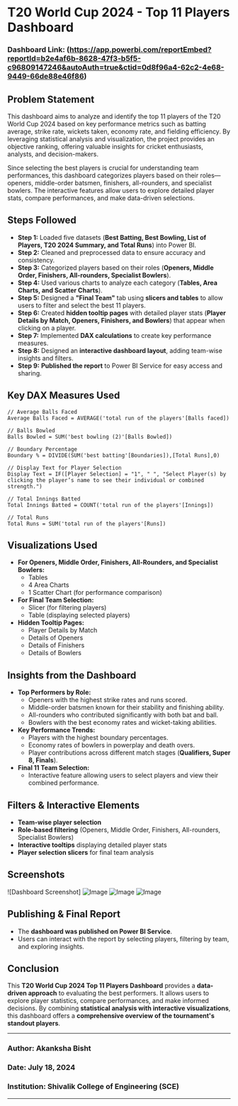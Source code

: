 # T20 World Cup 2024 - Top 11 Players Dashboard

### Dashboard Link: (https://app.powerbi.com/reportEmbed?reportId=b2e4af6b-8628-47f3-b5f5-c96809147246&autoAuth=true&ctid=0d8f96a4-62c2-4e68-9449-66de88e46f86)

## Problem Statement
 
This dashboard aims to analyze and identify the top 11 players of the T20 World Cup 2024 based on key performance metrics such as batting average, strike rate, wickets taken, economy rate, and fielding efficiency. By leveraging statistical analysis and visualization, the project provides an objective ranking, offering valuable insights for cricket enthusiasts, analysts, and decision-makers.

Since selecting the best players is crucial for understanding team performances, this dashboard categorizes players based on their roles—openers, middle-order batsmen, finishers, all-rounders, and specialist bowlers. The interactive features allow users to explore detailed player stats, compare performances, and make data-driven selections.

## Steps Followed

- **Step 1:** Loaded five datasets (**Best Batting, Best Bowling, List of Players, T20 2024 Summary, and Total Runs**) into Power BI.
- **Step 2:** Cleaned and preprocessed data to ensure accuracy and consistency.
- **Step 3:** Categorized players based on their roles (**Openers, Middle Order, Finishers, All-rounders, Specialist Bowlers**).
- **Step 4:** Used various charts to analyze each category (**Tables, Area Charts, and Scatter Charts**).
- **Step 5:** Designed a **"Final Team"** tab using **slicers and tables** to allow users to filter and select the best 11 players.
- **Step 6:** Created **hidden tooltip pages** with detailed player stats (**Player Details by Match, Openers, Finishers, and Bowlers**) that appear when clicking on a player.
- **Step 7:** Implemented **DAX calculations** to create key performance measures.
- **Step 8:** Designed an **interactive dashboard layout**, adding team-wise insights and filters.
- **Step 9:** **Published the report** to Power BI Service for easy access and sharing.

## Key DAX Measures Used

```DAX
// Average Balls Faced
Average Balls Faced = AVERAGE('total run of the players'[Balls faced])

// Balls Bowled
Balls Bowled = SUM('best bowling (2)'[Balls Bowled])

// Boundary Percentage
Boundary % = DIVIDE(SUM('best batting'[Boundaries]),[Total Runs],0)

// Display Text for Player Selection
Display Text = IF([Player Selection] = "1", " ", "Select Player(s) by clicking the player’s name to see their individual or combined strength.")

// Total Innings Batted
Total Innings Batted = COUNT('total run of the players'[Innings])

// Total Runs
Total Runs = SUM('total run of the players'[Runs])
```

## Visualizations Used

- **For Openers, Middle Order, Finishers, All-Rounders, and Specialist Bowlers:**
  - Tables
  - 4 Area Charts
  - 1 Scatter Chart (for performance comparison)
- **For Final Team Selection:**
  - Slicer (for filtering players)
  - Table (displaying selected players)
- **Hidden Tooltip Pages:**
  - Player Details by Match
  - Details of Openers
  - Details of Finishers
  - Details of Bowlers

## Insights from the Dashboard

- **Top Performers by Role:**
  - Openers with the highest strike rates and runs scored.
  - Middle-order batsmen known for their stability and finishing ability.
  - All-rounders who contributed significantly with both bat and ball.
  - Bowlers with the best economy rates and wicket-taking abilities.
- **Key Performance Trends:**
  - Players with the highest boundary percentages.
  - Economy rates of bowlers in powerplay and death overs.
  - Player contributions across different match stages (**Qualifiers, Super 8, Finals**).
- **Final 11 Team Selection:**
  - Interactive feature allowing users to select players and view their combined performance.

## Filters & Interactive Elements

- **Team-wise player selection**
- **Role-based filtering** (Openers, Middle Order, Finishers, All-rounders, Specialist Bowlers)
- **Interactive tooltips** displaying detailed player stats
- **Player selection slicers** for final team analysis

## Screenshots

![Dashboard Screenshot]
![Image](https://github.com/user-attachments/assets/ab022a30-b70b-40a5-baa2-4f54a6c60e2d)
![Image](https://github.com/user-attachments/assets/06c31901-3a93-4b62-b0e3-dbce5179f973)
![Image](https://github.com/user-attachments/assets/3051b74f-0efe-441d-838b-21247b1bb258)

## Publishing & Final Report

- The **dashboard was published on Power BI Service**.
- Users can interact with the report by selecting players, filtering by team, and exploring insights.

## Conclusion

This **T20 World Cup 2024 Top 11 Players Dashboard** provides a **data-driven approach** to evaluating the best performers. It allows users to explore player statistics, compare performances, and make informed decisions. By combining **statistical analysis with interactive visualizations**, this dashboard offers a **comprehensive overview of the tournament's standout players**.

---

### Author: **Akanksha Bisht**  
### Date: **July 18, 2024**  
### Institution: **Shivalik College of Engineering (SCE)**  

---
